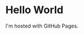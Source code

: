 <!DOCTYPE html>
<html>
  <head>
    <meta charset="UTF-8">
    <title>Kuponstar</title>
  </head>
  <body>
    <h1>Hello World</h1>
    <p>I'm hosted with GitHub Pages.</p>
  </body>
</html>
